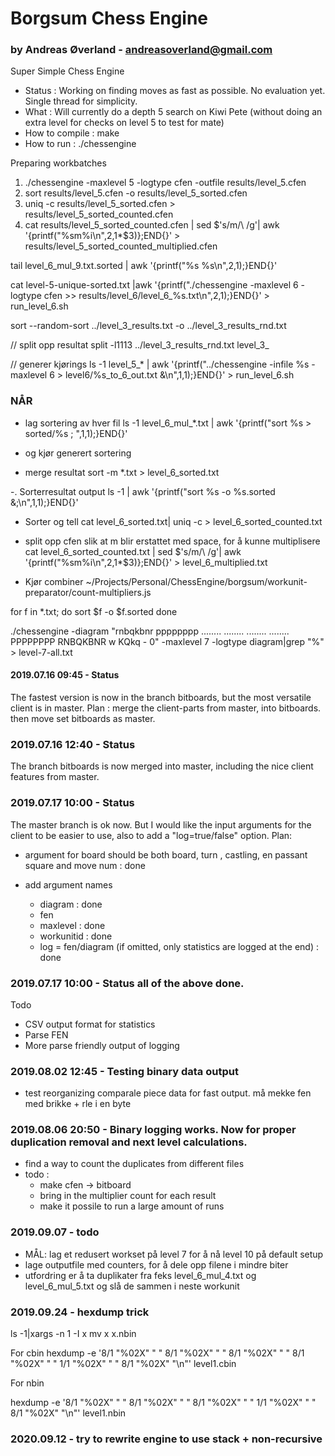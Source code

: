# Borgsum Chess Engine
### by Andreas Øverland - andreasoverland@gmail.com



Super Simple Chess Engine

- Status : Working on finding moves as fast as possible. No evaluation yet. Single thread for simplicity.
- What : Will currently do a depth 5 search on Kiwi Pete (without doing an extra level for checks on level 5 to test for mate)
- How to compile : make
- How to run : ./chessengine

Preparing workbatches

1. ./chessengine -maxlevel 5 -logtype cfen -outfile results/level_5.cfen
2. sort results/level_5.cfen -o results/level_5_sorted.cfen
3. uniq -c results/level_5_sorted.cfen > results/level_5_sorted_counted.cfen
4. cat results/level_5_sorted_counted.cfen | sed $'s/m/\ /g'| awk '{printf("%sm%i\n",$2,$1*$3)};END{}' > results/level_5_sorted_counted_multiplied.cfen


tail level_6_mul_9.txt.sorted | awk '{printf("%s %s\n",$2,$1);}END{}'

cat level-5-unique-sorted.txt |awk '{printf("./chessengine -maxlevel 6 -logtype cfen >> results/level_6/level_6_%s.txt\n",$2,$1);}END{}' > run_level_6.sh

sort --random-sort ../level_3_results.txt -o ../level_3_results_rnd.txt

// split opp resultat
split -l1113  ../level_3_results_rnd.txt level_3_

// generer kjørings
ls -1 level_5_* | awk '{printf("../chessengine -infile %s -maxlevel 6 > level6/%s_to_6_out.txt &\n",$1,$1);}END{}' > run_level_6.sh

### NÅR
- lag sortering av hver fil
ls -1 level_6_mul_*.txt | awk '{printf("sort %s > sorted/%s ; ",$1,$1);}END{}'
- og kjør generert sortering

- merge resultat
sort -m *.txt > level_6_sorted.txt

-. Sorterresultat output
ls -1 | awk '{printf("sort %s -o %s.sorted &;\n",$1,$1);}END{}'

- Sorter og tell
cat level_6_sorted.txt| uniq -c > level_6_sorted_counted.txt

- split opp cfen slik at m blir erstattet med space, for å kunne multiplisere
cat level_6_sorted_counted.txt | sed $'s/m/\ /g'| awk '{printf("%sm%i\n",$2,$1*$3)};END{}' > level_6_multiplied.txt

- Kjør combiner
 ~/Projects/Personal/ChessEngine/borgsum/workunit-preparator/count-multipliers.js

for f in *.txt; do
sort $f -o $f.sorted
done


./chessengine -diagram "rnbqkbnr pppppppp ........ ........ ........ ........ PPPPPPPP RNBQKBNR w KQkq - 0" -maxlevel 7 -logtype diagram|grep "%" > level-7-all.txt


#### 2019.07.16 09:45 - Status
The fastest version is now in the branch bitboards, but the most versatile client is in master.
Plan : merge the client-parts from master, into bitboards. then move set bitboards as master.

### 2019.07.16 12:40 - Status
The branch bitboards is now merged into master, including the nice client features from master.

### 2019.07.17 10:00 - Status
The master branch is ok now. But I would like the input arguments for the client to be easier to use, also to add a "log=true/false" option.
Plan:
- argument for board should be both board, turn , castling, en passant square and move num : done

- add argument names
  - diagram : done
  - fen
  - maxlevel : done
  - workunitid : done
  - log = fen/diagram (if omitted, only statistics are logged at the end) : done


### 2019.07.17 10:00 - Status all of the above done.


Todo
- CSV output format for statistics
- Parse FEN
- More parse friendly output of logging

### 2019.08.02 12:45 - Testing binary data output
- test reorganizing comparale piece data for fast output. må mekke fen med brikke + rle i en byte

### 2019.08.06 20:50 - Binary logging works. Now for proper duplication removal and next level calculations.
- find a way to count the duplicates from different files
 - todo :
   - make cfen -> bitboard
   - bring in the multiplier count for each result
   - make it possile to run a large amount of runs



### 2019.09.07 - todo
- MÅL: lag et redusert workset på level 7 for å nå level 10 på default setup
- lage outputfile med counters, for å dele opp filene i mindre biter
- utfordring er å ta duplikater fra feks level_6_mul_4.txt og level_6_mul_5.txt og slå de sammen i neste workunit


### 2019.09.24 - hexdump trick

 ls -1|xargs -n 1 -I x mv x x.nbin

For cbin
hexdump -e '8/1 "%02X" " " 8/1 "%02X" " " 8/1 "%02X" " " 8/1 "%02X" " " 1/1 "%02X" " " 8/1 "%02X" "\n"'  level1.cbin

For nbin

hexdump -e '8/1 "%02X" " " 8/1 "%02X" " " 8/1 "%02X" " " 1/1 "%02X" " " 8/1 "%02X" "\n"'  level1.nbin


### 2020.09.12 - try to rewrite engine to use stack + non-recursive
